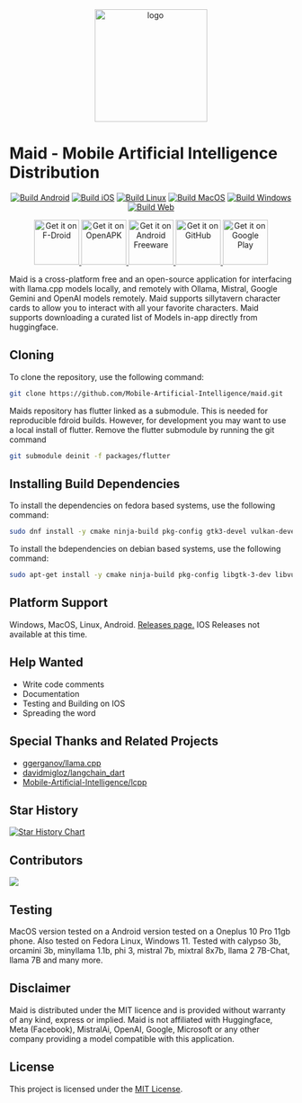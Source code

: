 <div align="center" id = "top">
  <img alt="logo" height="200px" src="images/logo.png">
</div>

# Maid - Mobile Artificial Intelligence Distribution

<div align="center">

[![Build Android](https://github.com/Mobile-Artificial-Intelligence/maid/actions/workflows/build-android.yml/badge.svg)](https://github.com/Mobile-Artificial-Intelligence/maid/actions/workflows/build-android.yml)
[![Build iOS](https://github.com/Mobile-Artificial-Intelligence/maid/actions/workflows/build-ios.yml/badge.svg)](https://github.com/Mobile-Artificial-Intelligence/maid/actions/workflows/build-ios.yml)
[![Build Linux](https://github.com/Mobile-Artificial-Intelligence/maid/actions/workflows/build-linux.yml/badge.svg)](https://github.com/Mobile-Artificial-Intelligence/maid/actions/workflows/build-linux.yml)
[![Build MacOS](https://github.com/Mobile-Artificial-Intelligence/maid/actions/workflows/build-macos.yml/badge.svg)](https://github.com/Mobile-Artificial-Intelligence/maid/actions/workflows/build-macos.yml)
[![Build Windows](https://github.com/Mobile-Artificial-Intelligence/maid/actions/workflows/build-windows.yml/badge.svg)](https://github.com/Mobile-Artificial-Intelligence/maid/actions/workflows/build-windows.yml)
[![Build Web](https://github.com/Mobile-Artificial-Intelligence/maid/actions/workflows/build-web.yml/badge.svg)](https://github.com/Mobile-Artificial-Intelligence/maid/actions/workflows/build-web.yml)

</div>

<div align="center">
<a href="https://f-droid.org/packages/com.danemadsen.maid/">
  <img 
    src="https://fdroid.gitlab.io/artwork/badge/get-it-on.png"
    alt="Get it on F-Droid"
    height="80"
  >
</a>
<a href="https://www.openapk.net/maid/com.danemadsen.maid/">
  <img 
    src="https://www.openapk.net/images/openapk-badge.png"
    alt="Get it on OpenAPK"
    height="80"
  >
</a>
<a href="https://www.androidfreeware.net/download-maid-apk.html">
  <img 
    src="https://www.androidfreeware.net/images/androidfreeware-badge.png"
    alt="Get it on Android Freeware"
    height="80"
  >
</a>
<a href="https://github.com/Mobile-Artificial-Intelligence/maid/releases/latest">
  <img
    src="https://raw.githubusercontent.com/NeoApplications/Neo-Backup/refs/heads/main/badge_github.png"
    alt="Get it on GitHub"
    width="80" 
  />
</a>
<a href='https://play.google.com/store/apps/details?id=com.danemadsen.maid&pcampaignid=pcampaignidMKT-Other-global-all-co-prtnr-py-PartBadge-Mar2515-1'>
  <img 
    src='https://play.google.com/intl/en_us/badges/static/images/badges/en_badge_web_generic.png'
    alt='Get it on Google Play'
    height="80"
  />
</a>
</div>

Maid is a cross-platform free and an open-source application for interfacing with llama.cpp models locally, and remotely with Ollama, Mistral, Google Gemini and OpenAI models remotely. Maid supports sillytavern character cards to allow you to interact with all your favorite characters. Maid supports downloading a curated list of Models in-app directly from huggingface.

## Cloning
To clone the repository, use the following command:

```bash
git clone https://github.com/Mobile-Artificial-Intelligence/maid.git
```

Maids repository has flutter linked as a submodule. This is needed for reproducible fdroid builds.
However, for development you may want to use a local install of flutter. Remove the flutter submodule by running the git command

```bash
git submodule deinit -f packages/flutter
```

## Installing Build Dependencies
To install the dependencies on fedora based systems, use the following command:

```bash
sudo dnf install -y cmake ninja-build pkg-config gtk3-devel vulkan-devel
```

To install the bdependencies on debian based systems, use the following command:

```bash
sudo apt-get install -y cmake ninja-build pkg-config libgtk-3-dev libvulkan-dev
```

## Platform Support
Windows, MacOS, Linux, Android.
[Releases page.](https://github.com/Mobile-Artificial-Intelligence/maid/releases)
IOS Releases not available at this time.

## Help Wanted
- Write code comments
- Documentation
- Testing and Building on IOS
- Spreading the word

## Special Thanks and Related Projects
- [ggerganov/llama.cpp](https://github.com/ggerganov/llama.cpp)
- [davidmigloz/langchain_dart](https://github.com/davidmigloz/langchain_dart)
- [Mobile-Artificial-Intelligence/lcpp](https://github.com/Mobile-Artificial-Intelligence/lcpp)

## Star History

[![Star History Chart](https://api.star-history.com/svg?repos=Mobile-Artificial-Intelligence/maid&type=Date)](https://star-history.com/#Mobile-Artificial-Intelligence/maid&Date)

## Contributors

<a href="https://github.com/Mobile-Artificial-Intelligence/maid/graphs/contributors">
  <img src="https://contrib.rocks/image?repo=Mobile-Artificial-Intelligence/maid&max=500&columns=20&anon=1" />
</a>

## Testing
MacOS version tested on a 
Android version tested on a Oneplus 10 Pro 11gb phone.
Also tested on Fedora Linux, Windows 11.
Tested with calypso 3b, orcamini 3b, minyllama 1.1b, phi 3, mistral 7b, mixtral 8x7b, llama 2 7B-Chat, llama 7B and many more.

## Disclaimer

Maid is distributed under the MIT licence and is provided without warranty of any kind, express or implied. Maid is not affiliated with Huggingface, Meta (Facebook), MistralAi, OpenAI, Google, Microsoft or any other company providing a model compatible with this application.


## License

This project is licensed under the [MIT License](LICENSE).